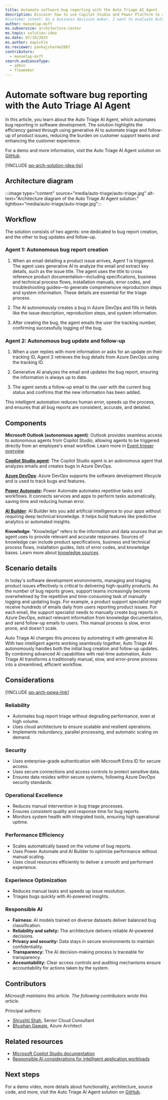 ```yaml
---
title: Automate software bug reporting with the Auto Triage AI Agent
description: Discover how to use Copilot Studio and Power Platform to automate the bug reporting and updating processes in software development with the Auto Triage AI agent
#customer intent: As a business decision maker, I want to evaluate Auto Triage AI's operational benefits so that I can reduce manual effort, improve efficiency, and enhance the user experience.  
author: manuelap-msft
ms.subservice: architecture-center
ms.topic: solution-idea
ms.date: 07/10/2025
ms.author: mapichle
ms.reviewer: pankajsharma2087
contributors:
  - manuelap-msft
search.audienceType:
  - admin
  - flowmaker
---
```


# Automate software bug reporting with the Auto Triage AI Agent

In this article, you learn about the Auto Triage AI Agent, which automates bug reporting in software development. The solution highlights the efficiency gained through using generative AI to automate triage and follow-up of product issues, reducing the burden on customer support teams and enhancing the customer experience.

For a demo and more information, visit the Auto Triage AI Agent solution on [GitHub](https://github.com/Shrusti13/TriageAutonomousAgent?tab=readme-ov-file​).

[!INCLUDE [pp-arch-solution-idea-tip](../../includes/pp-arch-solution-idea-tip.md)]

## Architecture diagram

:::image type="content" source="media/auto-triage/auto-triage.jpg" alt-text="Architecture diagram of the Auto Triage AI Agent solution." lightbox="media/auto-triage/auto-triage.jpg":::

## Workflow

The solution consists of two agents: one dedicated to bug report creation, and the other to bug updates and follow-up. 

### Agent 1: Autonomous bug report creation

1. When an email detailing a product issue arrives, Agent 1 is triggered. The agent uses generative AI to analyze the email and extract key details, such as the issue title. The agent uses the title to cross reference product documentation—including specifications, business and technical process flows, installation manuals, error codes, and troubleshooting guides—to generate comprehensive reproduction steps and system information. These details are essential for the triage process.

1. The AI autonomously creates a bug in Azure DevOps and fills in fields like the issue description, reproduction steps, and system information.

1. After creating the bug, the agent emails the user the tracking number, confirming successfully logging of the bug.

### Agent 2: Autonomous bug update and follow-up

1. When a user replies with more information or asks for an update on their tracking ID, Agent 2 retrieves the bug details from Azure DevOps using the tracking ID.

1. Generative AI analyzes the email and updates the bug report, ensuring the information is always up to date.

1. The agent sends a follow-up email to the user with the current bug status and confirms that the new information has been added. 

This intelligent automation reduces human error, speeds up the process, and ensures that all bug reports are consistent, accurate, and detailed.

## Components

**Microsoft Outlook (autonomous agent)**: Outlook provides seamless access to autonomous agents from Copilot Studio, allowing agents to be triggered directly from an employee's email workflow. Learn more in [Event trigger overview](/microsoft-copilot-studio/authoring-triggers-about).

[**Copilot Studio agent**](/microsoft-copilot-studio/): The Copilot Studio agent is an autonomous agent that analyzes emails and creates bugs in Azure DevOps.

[**Azure DevOps**](/azure/devops/user-guide/what-is-azure-devops): Azure DevOps supports the software development lifecycle and is used to track bugs and features.

**[Power Automate](/power-automate/):** Power Automate automates repetitive tasks and workflows. It connects services and apps to perform tasks automatically, saving time and reducing human error.

**[AI Builder](/ai-builder/)**: AI Builder lets you add artificial intelligence to your apps without requiring deep technical knowledge. It helps build features like predictive analytics or automated insights.

**Knowledge**: "Knowledge" refers to the information and data sources that an agent uses to provide relevant and accurate responses. Sources of knowledge can include product specifications, business and technical process flows, installation guides, lists of error codes, and knowledge bases. Learn more about [knowledge sources](/microsoft-copilot-studio/knowledge-copilot-studio).

## Scenario details

In today's software development environments, managing and triaging product issues effectively is critical to delivering high-quality products. As the number of bug reports grows, support teams increasingly become overwhelmed by the repetitive and time-consuming task of manually logging and updating bugs. For example, a product support specialist might receive hundreds of emails daily from users reporting product issues. For each email, the support specialist needs to manually create bug reports in Azure DevOps, extract relevant information from knowledge documentation, and send follow-up emails to users. This manual process is slow, error prone, and doesn't scale.

Auto Triage AI changes this process by automating it with generative AI. With two intelligent agents working seamlessly together, Auto Triage AI autonomously handles both the initial bug creation and follow-up updates. By combining advanced AI capabilities with real-time automation, Auto Triage AI transforms a traditionally manual, slow, and error-prone process into a streamlined, efficient workflow.

## Considerations

[!INCLUDE [pp-arch-ppwa-link](../../includes/pp-arch-ppwa-link.md)]

### Reliability

- Automates bug report triage without degrading performance, even at high volume.
- Uses cloud architecture to ensure scalable and resilient operations.
- Implements redundancy, parallel processing, and automatic scaling on demand.

### Security

- Uses enterprise-grade authentication with Microsoft Entra ID for secure access.
- Uses secure connections and access controls to protect sensitive data.
- Ensures data resides within secure systems, following Azure DevOps security standards.

### Operational Excellence

- Reduces manual intervention in bug triage processes.
- Ensures consistent quality and response time for bug reports.
- Monitors system health with integrated tools, ensuring high operational uptime.

### Performance Efficiency

- Scales automatically based on the volume of bug reports.
- Uses Power Automate and AI Builder to optimize performance without manual scaling.
- Uses cloud resources efficiently to deliver a smooth and performant experience.

### Experience Optimization

- Reduces manual tasks and speeds up issue resolution.
- Triages bugs quickly with AI-powered insights.

### Responsible AI

- **Fairness:** AI models trained on diverse datasets deliver balanced bug classification.
- **Reliability and safety:** The architecture delivers reliable AI-powered decisions.
- **Privacy and security:** Data stays in secure environments to maintain confidentiality.
- **Transparency:** The AI decision-making process is traceable for transparency.
- **Accountability:** Clear access controls and auditing mechanisms ensure accountability for actions taken by the system.

## Contributors

_Microsoft maintains this article. The following contributors wrote this article._

Principal authors:

- [Shrushti Shah](https://www.linkedin.com/in/shrushti-shah-bba565162/), Senior Cloud Consultant
- [Bhushan Gawale](https://www.linkedin.com/in/bhushangawale/), Azure Architect

## Related resources

- [Microsoft Copilot Studio documentation](/microsoft-copilot-studio/)
- [Responsible AI considerations for intelligent application workloads](/power-platform/well-architected/intelligent-application/responsible-ai)

## Next steps

For a demo video, more details about functionality, architecture, source code, and more, visit the Auto Triage AI Agent solution on [GitHub](https://github.com/Shrusti13/TriageAutonomousAgent?tab=readme-ov-file​).
